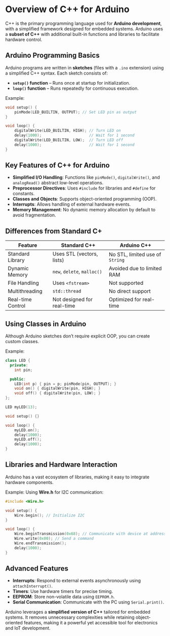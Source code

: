 # Overview of C++ for Arduino

C++ is the primary programming language used for **Arduino development**, with a simplified framework designed for embedded systems. Arduino uses a **subset of C++** with additional built-in functions and libraries to facilitate hardware control.

## Arduino Programming Basics

Arduino programs are written in **sketches** (files with a `.ino` extension) using a simplified C++ syntax. Each sketch consists of:

- **`setup()` function** – Runs once at startup for initialization.
- **`loop()` function** – Runs repeatedly for continuous execution.

Example:

```cpp
void setup() {
    pinMode(LED_BUILTIN, OUTPUT); // Set LED pin as output
}

void loop() {
    digitalWrite(LED_BUILTIN, HIGH); // Turn LED on
    delay(1000);                     // Wait for 1 second
    digitalWrite(LED_BUILTIN, LOW);  // Turn LED off
    delay(1000);                     // Wait for 1 second
}
```

## Key Features of C++ for Arduino

- **Simplified I/O Handling**: Functions like `pinMode()`, `digitalWrite()`, and `analogRead()` abstract low-level operations.
- **Preprocessor Directives**: Uses `#include` for libraries and `#define` for constants.
- **Classes and Objects**: Supports object-oriented programming (OOP).
- **Interrupts**: Allows handling of external hardware events.
- **Memory Management**: No dynamic memory allocation by default to avoid fragmentation.

## Differences from Standard C+

| Feature           | Standard C++                | Arduino C++                     |
| ----------------- | --------------------------- | ------------------------------- |
| Standard Library  | Uses STL (vectors, lists)   | No STL, limited use of `String` |
| Dynamic Memory    | `new`, `delete`, `malloc()` | Avoided due to limited RAM      |
| File Handling     | Uses `<fstream>`            | Not supported                   |
| Multithreading    | `std::thread`               | No direct support               |
| Real-time Control | Not designed for real-time  | Optimized for real-time         |

## Using Classes in Arduino

Although Arduino sketches don’t require explicit OOP, you can create custom classes.

Example:

```cpp
class LED {
  private:
    int pin;

  public:
    LED(int p) { pin = p; pinMode(pin, OUTPUT); }
    void on() { digitalWrite(pin, HIGH); }
    void off() { digitalWrite(pin, LOW); }
};

LED myLED(13);

void setup() {}

void loop() {
    myLED.on();
    delay(1000);
    myLED.off();
    delay(1000);
}
```

## Libraries and Hardware Interaction

Arduino has a vast ecosystem of libraries, making it easy to integrate hardware components.

Example: Using **Wire.h** for I2C communication:

```cpp
#include <Wire.h>

void setup() {
    Wire.begin(); // Initialize I2C
}

void loop() {
    Wire.beginTransmission(0x68); // Communicate with device at address 0x68
    Wire.write(0x00); // Send a command
    Wire.endTransmission();
    delay(1000);
}
```

## Advanced Features

- **Interrupts**: Respond to external events asynchronously using `attachInterrupt()`.
- **Timers**: Use hardware timers for precise timing.
- **EEPROM**: Store non-volatile data using `EEPROM.h`.
- **Serial Communication**: Communicate with the PC using `Serial.print()`.

Arduino leverages a **simplified version of C++** tailored for embedded systems. It removes unnecessary complexities while retaining object-oriented features, making it a powerful yet accessible tool for electronics and IoT development.
